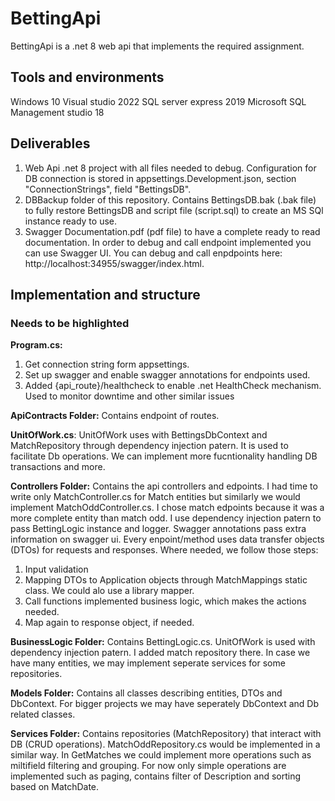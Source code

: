 # BettingApi

BettingApi is a .net 8 web api that implements the required assignment.

## Tools and environments

Windows 10
Visual studio 2022
SQL server express 2019
Microsoft SQL Management studio 18

## Deliverables

1. Web Api .net 8 project with all files needed to debug. 
Configuration for DB connection is stored in appsettings.Development.json, section "ConnectionStrings", field "BettingsDB".
2. DBBackup folder of this repository.
Contains BettingsDB.bak (.bak file) to fully restore BettingsDB and script file (script.sql) to create an MS SQl instance ready to use.
3. Swagger Documentation.pdf (pdf file) to have a complete ready to read documentation. 
In order to debug and call endpoint implemented you can use Swagger UI. You can debug and call enpdpoints here: http://localhost:34955/swagger/index.html.

## Implementation and structure

### Needs to be highlighted

**Program.cs:**
1. Get connection string form appsettings.
2. Set up swagger and enable swagger annotations for endpoints used.
3. Added {api_route}/healthcheck to enable .net HealthCheck mechanism. Used to monitor downtime and other similar issues

**ApiContracts Folder:** Contains endpoint of routes.

**UnitOfWork.cs**: UnitOfWork uses with BettingsDbContext and MatchRepository through dependency injection patern. It
is used to facilitate Db operations. We can implement more fucntionality handling DB transactions and more.

**Controllers Folder:** Contains the api controllers and edpoints.
I had time to write only MatchController.cs for Match entities but similarly we would implement MatchOddController.cs.
I chose match edpoints because it was a more complete entity than match odd.
I use dependency injection patern to pass BettingLogic instance and logger.
Swagger annotations pass extra information on swagger ui.
Every enpoint/method uses data transfer objects (DTOs) for requests and responses.
Where needed, we follow those steps:
1. Input validation
2. Mapping DTOs to Application objects through MatchMappings static class. We could alo use a library mapper.
3. Call functions implemented business logic, which makes the actions needed.
4. Map again to response object, if needed.

**BusinessLogic Folder:** Contains BettingLogic.cs. UnitOfWork is used with dependency injection patern. I
added match repository there. In case we have many entities, we may implement seperate services for some repositories.

**Models Folder:**
Contains all classes describing entities, DTOs and DbContext. For bigger projects we may have seperately DbContext and Db related classes.

**Services Folder:**
Contains repositories (MatchRepository) that interact with DB (CRUD operations). MatchOddRepository.cs would be implemented in a similar way.
In GetMatches we could implement more operations such as miltifield filtering and grouping. For now only simple operations are implemented such as
paging, contains filter of Description and sorting based on MatchDate.
